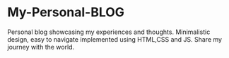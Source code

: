 # My-Personal-BLOG
Personal blog showcasing my experiences and thoughts. Minimalistic design, easy to navigate implemented using HTML,CSS and JS. Share my journey with the world.
